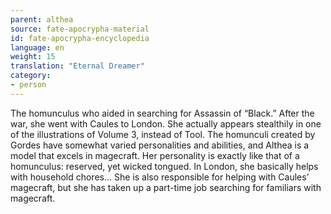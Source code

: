 ```yaml
---
parent: althea
source: fate-apocrypha-material
id: fate-apocrypha-encyclopedia
language: en
weight: 15
translation: "Eternal Dreamer"
category:
- person
---
```


The homunculus who aided in searching for Assassin of “Black.” After the war, she went with Caules to London. She actually appears stealthily in one of the illustrations of Volume 3, instead of Tool.
The homunculi created by Gordes have somewhat varied personalities and abilities, and Althea is a model that excels in magecraft. Her personality is exactly like that of a homunculus: reserved, yet wicked tongued. In London, she basically helps with household chores… She is also responsible for helping with Caules’ magecraft, but she has taken up a part-time job searching for familiars with magecraft.
